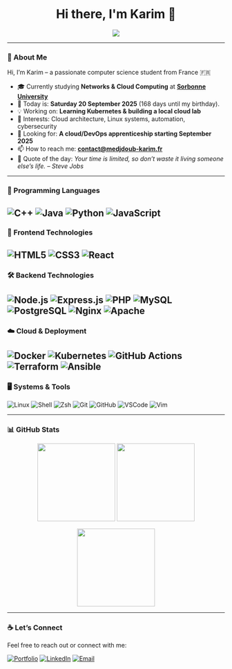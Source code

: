 
<h1 align="center">Hi there, I'm Karim 👋</h1>
<p align="center">
  <img src="https://readme-typing-svg.herokuapp.com?lines=Cloud+Architect+in+progress;Linux+Lover;Automate+everything;&center=true&width=380&height=45&color=36BCF7&vCenter=true&pause=1000">
</p>

---

### 👋 About Me

Hi, I’m Karim – a passionate computer science student from France 🇫🇷
- 🎓 Currently studying **Networks & Cloud Computing** at [**Sorbonne University**](https://www.sorbonne-universite.fr/)
- 📆 Today is: **Saturday 20 September 2025** (168 days until my birthday).
- 💡 Working on: **Learning Kubernetes & building a local cloud lab**
- 🧠 Interests: Cloud architecture, Linux systems, automation, cybersecurity
- 🚀 Looking for: **A cloud/DevOps apprenticeship starting September 2025**
- 📫 How to reach me: **contact@medjdoub-karim.fr**
- 📝 Quote of the day: *Your time is limited, so don’t waste it living someone else’s life. – Steve Jobs*

---

### 🔣 Programming Languages

![C++](https://img.shields.io/badge/C++-00599C?style=flat&logo=c%2b%2b&logoColor=white)
![Java](https://img.shields.io/badge/Java-007396?style=flat&logo=openjdk&logoColor=white)
![Python](https://img.shields.io/badge/Python-3776AB?style=flat&logo=python&logoColor=white)
![JavaScript](https://img.shields.io/badge/JavaScript-F7DF1E?style=flat&logo=javascript&logoColor=black)
---

### 🎨 Frontend Technologies

![HTML5](https://img.shields.io/badge/HTML5-E34F26?style=flat&logo=html5&logoColor=white)
![CSS3](https://img.shields.io/badge/CSS3-1572B6?style=flat&logo=css3&logoColor=white)
![React](https://img.shields.io/badge/React-61DAFB?style=flat&logo=react&logoColor=black)
---

### 🛠️ Backend Technologies

![Node.js](https://img.shields.io/badge/Node.js-339933?style=flat&logo=nodedotjs&logoColor=white)
![Express.js](https://img.shields.io/badge/Express.js-000000?style=flat&logo=express&logoColor=white)
![PHP](https://img.shields.io/badge/PHP-777BB4?style=flat&logo=php&logoColor=white)
![MySQL](https://img.shields.io/badge/MySQL-4479A1?style=flat&logo=mysql&logoColor=white)
![PostgreSQL](https://img.shields.io/badge/PostgreSQL-4169E1?style=flat&logo=postgresql&logoColor=white)
![Nginx](https://img.shields.io/badge/Nginx-009639?style=flat&logo=nginx&logoColor=white)
![Apache](https://img.shields.io/badge/Apache-D22128?style=flat&logo=apache&logoColor=white)
---

### ☁️ Cloud & Deployment

![Docker](https://img.shields.io/badge/Docker-2496ED?style=flat&logo=docker&logoColor=white)
![Kubernetes](https://img.shields.io/badge/Kubernetes-326CE5?style=flat&logo=kubernetes&logoColor=white)
![GitHub Actions](https://img.shields.io/badge/GitHub%20Actions-2088FF?style=flat&logo=githubactions&logoColor=white)
![Terraform](https://img.shields.io/badge/Terraform-7B42BC?style=flat&logo=terraform&logoColor=white)
![Ansible](https://img.shields.io/badge/Ansible-EE0000?style=flat&logo=ansible&logoColor=white)
---

### 🖥️ Systems & Tools

![Linux](https://img.shields.io/badge/Linux-FCC624?style=flat&logo=linux&logoColor=black)
![Shell](https://img.shields.io/badge/Bash-4EAA25?style=flat&logo=gnubash&logoColor=white)
![Zsh](https://img.shields.io/badge/Zsh-89e051?style=flat&logo=gnu-bash&logoColor=black)
![Git](https://img.shields.io/badge/Git-F05032?style=flat&logo=git&logoColor=white)
![GitHub](https://img.shields.io/badge/GitHub-181717?style=flat&logo=github&logoColor=white)
![VSCode](https://img.shields.io/badge/VSCode-007ACC?style=flat&logo=visualstudiocode&logoColor=white)
![Vim](https://img.shields.io/badge/Vim-019733?style=flat&logo=vim&logoColor=white)

---

### 📊 GitHub Stats

<p align="center">
  <img src="https://github-readme-stats.vercel.app/api?username=karimmdjdb&show_icons=true&theme=radical&hide_title=true" height="180"/>
  <img src="https://github-readme-stats.vercel.app/api/top-langs/?username=karimmdjdb&layout=compact&theme=radical&hide_title=true" height="180"/>
</p>

<p align="center">
  <img src="https://streak-stats.demolab.com/?user=karimmdjdb&theme=radical" height="180"/>
</p>

---

### ☕ Let’s Connect

Feel free to reach out or connect with me:

[![Portfolio](https://img.shields.io/badge/Portfolio-Visit-1F2937?style=flat&logo=&logoColor=white)](https://medjdoub-karim.fr)
[![LinkedIn](https://img.shields.io/badge/LinkedIn-Connect-0077B5?style=flat&logo=linkedin&logoColor=white)](https://www.linkedin.com/in/karim-medjdoub-0368b8283/)
[![Email](https://img.shields.io/badge/Email-Contact-D14836?style=flat&logo=gmail&logoColor=white)](mailto:contact@medjdoub-karim.fr)

